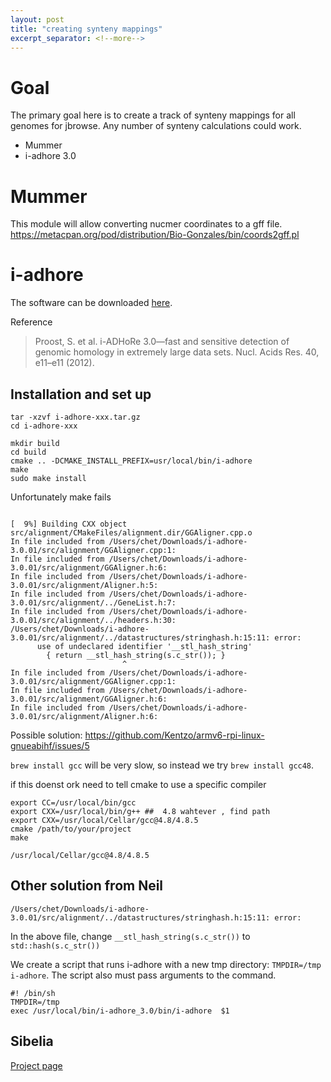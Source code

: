 ```yaml
---
layout: post
title: "creating synteny mappings"
excerpt_separator: <!--more-->
---
```


# Goal

The primary goal here is to create a track of synteny mappings for all genomes for jbrowse.  Any number of synteny calculations could work.

 * Mummer
 * i-adhore 3.0


# Mummer
This module will allow converting nucmer coordinates to a gff file.  https://metacpan.org/pod/distribution/Bio-Gonzales/bin/coords2gff.pl



# i-adhore


The software can be downloaded [here](http://bioinformatics.psb.ugent.be/webtools/i-adhore/licensing/).

Reference

>Proost, S. et al. i-ADHoRe 3.0—fast and sensitive detection of genomic homology in extremely large data sets. Nucl. Acids Res. 40, e11–e11 (2012).

## Installation and set up

```
tar -xzvf i-adhore-xxx.tar.gz
cd i-adhore-xxx

mkdir build
cd build
cmake .. -DCMAKE_INSTALL_PREFIX=usr/local/bin/i-adhore
make
sudo make install
```

Unfortunately make fails 

```

[  9%] Building CXX object src/alignment/CMakeFiles/alignment.dir/GGAligner.cpp.o
In file included from /Users/chet/Downloads/i-adhore-3.0.01/src/alignment/GGAligner.cpp:1:
In file included from /Users/chet/Downloads/i-adhore-3.0.01/src/alignment/GGAligner.h:6:
In file included from /Users/chet/Downloads/i-adhore-3.0.01/src/alignment/Aligner.h:5:
In file included from /Users/chet/Downloads/i-adhore-3.0.01/src/alignment/../GeneList.h:7:
In file included from /Users/chet/Downloads/i-adhore-3.0.01/src/alignment/../headers.h:30:
/Users/chet/Downloads/i-adhore-3.0.01/src/alignment/../datastructures/stringhash.h:15:11: error:
      use of undeclared identifier '__stl_hash_string'
        { return __stl_hash_string(s.c_str()); }
                         ^
In file included from /Users/chet/Downloads/i-adhore-3.0.01/src/alignment/GGAligner.cpp:1:
In file included from /Users/chet/Downloads/i-adhore-3.0.01/src/alignment/GGAligner.h:6:
In file included from /Users/chet/Downloads/i-adhore-3.0.01/src/alignment/Aligner.h:6:

```
Possible solution: https://github.com/Kentzo/armv6-rpi-linux-gnueabihf/issues/5

`brew install gcc` will be very slow, so instead we try `brew install gcc48`.

if this doenst ork
need to tell cmake to use a specific compiler

```
export CC=/usr/local/bin/gcc
export CXX=/usr/local/bin/g++ ##  4.8 wahtever , find path
export CXX=/usr/local/Cellar/gcc@4.8/4.8.5
cmake /path/to/your/project
make
```
`/usr/local/Cellar/gcc@4.8/4.8.5`

## Other solution from Neil


`/Users/chet/Downloads/i-adhore-3.0.01/src/alignment/../datastructures/stringhash.h:15:11: error:`

In the above file,
change `__stl_hash_string(s.c_str())` to `std::hash(s.c_str())`


We create a script that runs i-adhore with a new tmp directory: `TMPDIR=/tmp i-adhore`.  The script also must pass arguments to the command.

```
#! /bin/sh
TMPDIR=/tmp
exec /usr/local/bin/i-adhore_3.0/bin/i-adhore  $1
```


## Sibelia

[Project page](http://bioinf.spbau.ru/sibelia)

